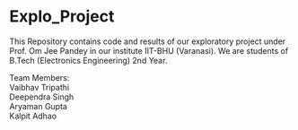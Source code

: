 # Explo_Project
This Repository contains code and results of our exploratory project under Prof. Om Jee Pandey in our institute IIT-BHU (Varanasi). We are students of B.Tech (Electronics Engineering) 2nd Year.  
  
Team Members:  
Vaibhav Tripathi  
Deependra Singh  
Aryaman Gupta  
Kalpit Adhao
